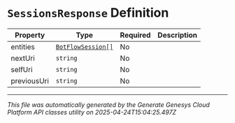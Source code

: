 # `SessionsResponse` Definition

| Property | Type | Required | Description |
|----------|------|----------|-------------|
| entities | [`BotFlowSession[]`](botflowsession-definition.md) | No |  |
| nextUri | `string` | No |  |
| selfUri | `string` | No |  |
| previousUri | `string` | No |  |

---

*This file was automatically generated by the Generate Genesys Cloud Platform API classes utility on 2025-04-24T15:04:25.497Z*
